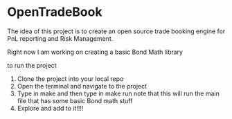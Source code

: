 # OpenTradeBook
The idea of this project is to create an open source trade booking engine for PnL reporting and Risk Management. 

Right now I am working on creating a basic Bond Math library

to run the project 
1. Clone the project into your local repo
2. Open the terminal and navigate to the project
3. Type in make and then type in make run note that this will run the main file that has some basic Bond math stuff 
4. Explore and add to it!!!!

